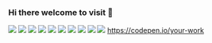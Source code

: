 ### Hi there welcome to visit 👋

<img src="https://img.shields.io/badge/HTML5-E34F26?style=for-the-badge&logo=HTML5&logoColor=white"/></a>
<img src="https://img.shields.io/badge/Java-007396?style=for-the-badge&logo=Java&logoColor=white"/>
<img src="https://img.shields.io/badge/JavaScript-F7DF1E?style=for-the-badge&logo=JavaScript&logoColor=white"/>
<img src="https://img.shields.io/badge/Spring-6DB33F?style=for-the-badge&logo=Spring&logoColor=white"/>
<img src="http://img.shields.io/badge/-Nodejs-339933?style=for-the-badge&logo=Node.js&logoColor=white"/>
<img src="https://img.shields.io/badge/jQuery-0769AD?style=for-the-badge&logo=jQuery&logoColor=white"/>
<img src="https://img.shields.io/badge/Eclipse-2C2255?style=for-the-badge&logo=Eclipse IDE&logoColor=white"/>
<img src="https://img.shields.io/badge/TypeScript-3178C6?style=for-the-badge&logo=TypeScript&logoColor=white"/>
<img src="https://img.shields.io/badge/Microsoft SQL Server-CC2927?style=for-the-badge&logo=Microsoft SQL Server&logoColor=white"/>
<img src="https://img.shields.io/badge/CodePen-000000?style=for-the-badge&logo=CodePen&logoColor=white"/>
https://codepen.io/your-work
<!--<img src="https://img.shields.io/badge/Apache Tomcat-F8DC75?style=for-the-badge&logo=Apache Tomcat&logoColor=white" style="height: auto; margin-left: 10px; margin-right: 10px;"/> -->
<!--<img src="https://img.shields.io/badge/React-61DAFB?style=for-the-badge&logo=React&logoColor=white"/>

<!--
**YDH95/YDH95** is a ✨ _special_ ✨ repository because its `README.md` (this file) appears on your GitHub profile.

Here are some ideas to get you started:

- 🔭 I’m currently working on ...
- 🌱 I’m currently learning ...
- 👯 I’m looking to collaborate on ...
- 🤔 I’m looking for help with ...
- 💬 Ask me about ...
- 📫 How to reach me: ...
- 😄 Pronouns: ...
- ⚡ Fun fact: ...
-->
